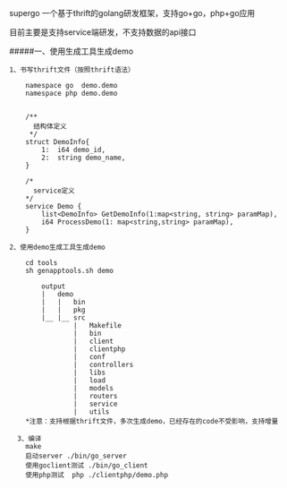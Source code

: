 
supergo 一个基于thrift的golang研发框架，支持go+go，php+go应用

目前主要是支持service端研发，不支持数据的api接口

#####一、使用生成工具生成demo

    1、书写thrift文件（按照thrift语法）
		
		namespace go  demo.demo
		namespace php demo.demo
		
		
		/**
		  结构体定义
		 */
		struct DemoInfo{
			1:  i64 demo_id,
		    2:  string demo_name,
		}
		
		/*
		  service定义
		*/
		service Demo {
		    list<DemoInfo> GetDemoInfo(1:map<string, string> paramMap),
			i64 ProcessDemo(1: map<string,string> paramMap),
		}

	2、使用demo生成工具生成demo
		
		cd tools
		sh genapptools.sh demo
			
			output
			|	demo
			|	|	bin
			|	|	pkg
			|__	|__	src
					|	Makefile    
					|	bin         
					|	client      
					|	clientphp   
					|	conf        
					|	controllers 
					|	libs        
					|	load        
					|	models      
					|	routers     
					|	service     
					|	utils
		*注意：支持根据thrift文件，多次生成demo，已经存在的code不受影响，支持增量
		
	  3、编译
		make 
		启动server ./bin/go_server
		使用goclient测试 ./bin/go_client
		使用php测试  php ./clientphp/demo.php
		  
		  